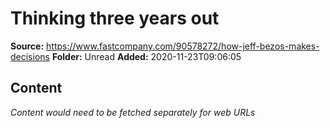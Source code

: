 # Thinking three years out

**Source:** https://www.fastcompany.com/90578272/how-jeff-bezos-makes-decisions
**Folder:** Unread
**Added:** 2020-11-23T09:06:05




## Content
*Content would need to be fetched separately for web URLs*
